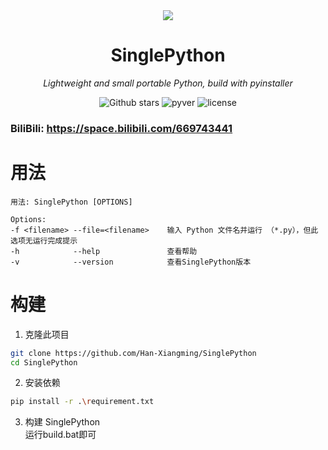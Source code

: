 <!--suppress ALL -->

<div align=center><img src="Icon.ico" width="  "></div>
<h1 align="center" name="binpython">SinglePython</h1>
<p align="center">
    <em>Lightweight and small portable Python, build with pyinstaller
</em>
</p>
<p align="center">

<img alt="Github stars" src="https://img.shields.io/github/stars/Han-Xiangming/SinglePython.svg"/>
<img alt="pyver" src="https://img.shields.io/badge/PythonVersion-&gt;3.12-green"/>
<img alt="license" src="https://img.shields.io/badge/LICENSE-AGPL--3.0-brightgreen"/>

### BiliBili: https://space.bilibili.com/669743441

# 用法

```
用法: SinglePython [OPTIONS]

Options:
-f <filename> --file=<filename>    输入 Python 文件名并运行 （*.py），但此选项无运行完成提示
-h            --help               查看帮助
-v            --version            查看SinglePython版本
```

# 构建

1. 克隆此项目

```bash
git clone https://github.com/Han-Xiangming/SinglePython
cd SinglePython
```

2. 安装依赖

```bash
pip install -r .\requirement.txt
```

3. 构建 SinglePython
   <br/>运行build.bat即可
